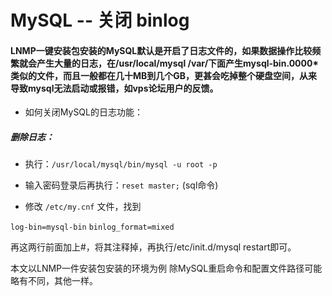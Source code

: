 # MySQL -- 关闭 binlog

#### LNMP一键安装包安装的MySQL默认是开启了日志文件的，如果数据操作比较频繁就会产生大量的日志，在/usr/local/mysql /var/下面产生mysql-bin.0000* 类似的文件，而且一般都在几十MB到几个GB，更甚会吃掉整个硬盘空间，从来导致mysql无法启动或报错，如vps论坛用户的反馈。
 
* 如何关闭MySQL的日志功能：
 

##### 删除日志：
 
* 执行：`/usr/local/mysql/bin/mysql -u root -p`
 
* 输入密码登录后再执行：`reset master;` (sql命令)
 
* 修改 `/etc/my.cnf` 文件，找到

`log-bin=mysql-bin`
`binlog_format=mixed`

再这两行前面加上#，将其注释掉，再执行/etc/init.d/mysql restart即可。
 
 
本文以LNMP一件安装包安装的环境为例 除MySQL重启命令和配置文件路径可能略有不同，其他一样。